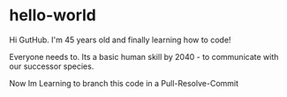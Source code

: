 # hello-world

Hi GutHub. I'm 45 years old and finally learning how to code!

Everyone needs to. Its a basic human skill by 2040 - to communicate with our successor species.

Now Im Learning to branch this code in a Pull-Resolve-Commit 